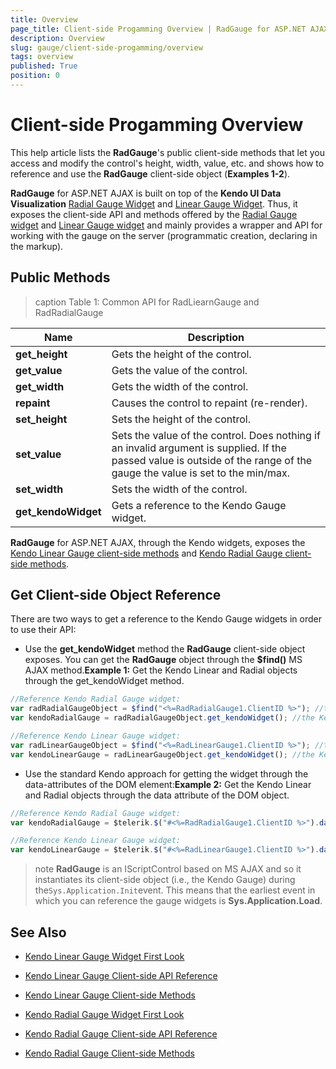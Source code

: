 ```yaml
---
title: Overview
page_title: Client-side Progamming Overview | RadGauge for ASP.NET AJAX Documentation
description: Overview
slug: gauge/client-side-progamming/overview
tags: overview
published: True
position: 0
---
```


# Client-side Progamming Overview

This help article lists the **RadGauge**'s public client-side methods that let you access and modify the control's height, width, value, etc. and shows how to reference and use the **RadGauge** client-side object (**Examples 1-2**).

**RadGauge** for ASP.NET AJAX is built on top of the **Kendo UI Data Visualization** [Radial Gauge Widget](http://demos.telerik.com/kendo-ui/radial-gauge/index) and [Linear Gauge Widget](http://demos.telerik.com/kendo-ui/linear-gauge/index). Thus, it exposes the client-side API and methods offered by the [Radial Gauge widget](http://docs.telerik.com/kendo-ui/api/dataviz/radialgauge) and [Linear Gauge widget](http://docs.telerik.com/kendo-ui/api/dataviz/lineargauge) and mainly provides a wrapper and API for working with the gauge on the server (programmatic creation, declaring in the markup).

## Public Methods

>caption Table 1: Common API for RadLiearnGauge and RadRadialGauge

|  **Name**  |  **Description**  |
| ------ | ------ |
| **get_height** |Gets the height of the control.|
| **get_value** |Gets the value of the control.|
| **get_width** |Gets the width of the control.|
| **repaint** |Causes the control to repaint (re-render).|
| **set_height** |Sets the height of the control.|
| **set_value** |Sets the value of the control. Does nothing if an invalid argument is supplied. If the passed value is outside of the range of the gauge the value is set to the min/max.|
| **set_width** |Sets the width of the control.|
| **get_kendoWidget** |Gets a reference to the Kendo Gauge widget.|

**RadGauge** for ASP.NET AJAX, through the Kendo widgets, exposes the [Kendo Linear Gauge client-side methods](http://docs.telerik.com/kendo-ui/api/dataviz/lineargauge#methods) and [Kendo Radial Gauge client-side methods](http://docs.telerik.com/kendo-ui/api/dataviz/radialgauge#methods).

## Get Client-side Object Reference

There are two ways to get a reference to the Kendo Gauge widgets in order to use their API:

* Use the **get_kendoWidget** method the **RadGauge** client-side object exposes. You can get the **RadGauge** object through the **$find()** MS AJAX method.**Example 1:** Get the Kendo Linear and Radial objects through the get_kendoWidget method.

````JavaScript
//Reference Kendo Radial Gauge widget:
var radRadialGaugeObject = $find("<%=RadRadialGauge1.ClientID %>"); //the standard script control object
var kendoRadialGauge = radRadialGaugeObject.get_kendoWidget(); //the Kendo widget

//Reference Kendo Linear Gauge widget:
var radLinearGaugeObject = $find("<%=RadLinearGauge1.ClientID %>"); //the standard script control object
var kendoLinearGauge = radLinearGaugeObject.get_kendoWidget(); //the Kendo widget
````



* Use the standard Kendo approach for getting the widget through the data-attributes of the DOM element:**Example 2:** Get the Kendo Linear and Radial objects through the data attribute of the DOM object.

````JavaScript
//Reference Kendo Radial Gauge widget:
var kendoRadialGauge = $telerik.$("#<%=RadRadialGauge1.ClientID %>").data("kendoRadialGauge");//the jQuery selector must get the Gauge wrapping div element

//Reference Kendo Linear Gauge widget:
var kendoLinearGauge = $telerik.$("#<%=RadLinearGauge1.ClientID %>").data("kendoLinearGauge");//the jQuery selector must get the Gauge wrapping div element
````

>note  **RadGauge** is an IScriptControl based on MS AJAX and so it instantiates its client-side object (i.e., the Kendo Gauge) during the`Sys.Application.Init`event. This means that the earliest event in which you can reference the gauge widgets is **Sys.Application.Load**.

## See Also

 * [Kendo Linear Gauge Widget First Look](http://demos.telerik.com/kendo-ui/linear-gauge/index)

 * [Kendo Linear Gauge Client-side API Reference](http://docs.telerik.com/kendo-ui/api/dataviz/lineargauge)

 * [Kendo Linear Gauge Client-side Methods](http://docs.telerik.com/kendo-ui/api/dataviz/lineargauge#methods)

 * [Kendo Radial Gauge Widget First Look](http://demos.telerik.com/kendo-ui/radial-gauge/index)

 * [Kendo Radial Gauge Client-side API Reference](http://docs.telerik.com/kendo-ui/api/dataviz/radialgauge)

 * [Kendo Radial Gauge Client-side Methods](http://docs.telerik.com/kendo-ui/api/dataviz/radialgauge#methods)
